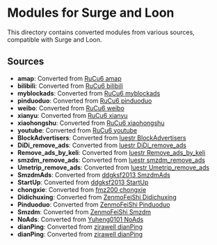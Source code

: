# Modules for Surge and Loon

This directory contains converted modules from various sources, compatible with Surge and Loon.

## Sources


- **amap**: Converted from [RuCu6 amap](https://github.com/RuCu6/Loon/raw/main/Plugins/amap.plugin)
- **bilibili**: Converted from [RuCu6 bilibili](https://github.com/RuCu6/Loon/raw/main/Plugins/bilibili.plugin)
- **myblockads**: Converted from [RuCu6 myblockads](https://github.com/RuCu6/Loon/raw/main/Plugins/myblockads.plugin)
- **pinduoduo**: Converted from [RuCu6 pinduoduo](https://github.com/RuCu6/Loon/raw/main/Plugins/pinduoduo.plugin)
- **weibo**: Converted from [RuCu6 weibo](https://github.com/RuCu6/Loon/raw/main/Plugins/weibo.plugin)
- **xianyu**: Converted from [RuCu6 xianyu](https://github.com/RuCu6/Loon/raw/main/Plugins/xianyu.plugin)
- **xiaohongshu**: Converted from [RuCu6 xiaohongshu](https://github.com/RuCu6/Loon/raw/main/Plugins/xiaohongshu.plugin)
- **youtube**: Converted from [RuCu6 youtube](https://github.com/RuCu6/Loon/raw/main/Plugins/youtube.plugin)
- **BlockAdvertisers**: Converted from [luestr BlockAdvertisers](https://github.com/luestr/ProxyResource/raw/main/Tool/Loon/Plugin/BlockAdvertisers.plugin)
- **DiDi_remove_ads**: Converted from [luestr DiDi_remove_ads](https://github.com/luestr/ProxyResource/raw/main/Tool/Loon/Plugin/DiDi_remove_ads.plugin)
- **Remove_ads_by_keli**: Converted from [luestr Remove_ads_by_keli](https://github.com/luestr/ProxyResource/raw/main/Tool/Loon/Plugin/Remove_ads_by_keli.plugin)
- **smzdm_remove_ads**: Converted from [luestr smzdm_remove_ads](https://github.com/luestr/ProxyResource/raw/main/Tool/Loon/Plugin/smzdm_remove_ads.plugin)
- **Umetrip_remove_ads**: Converted from [luestr Umetrip_remove_ads](https://github.com/luestr/ProxyResource/raw/main/Tool/Loon/Plugin/Umetrip_remove_ads.plugin)
- **SmzdmAds**: Converted from [ddgksf2013 SmzdmAds](https://github.com/ddgksf2013/Rewrite/raw/master/AdBlock/SmzdmAds.conf)
- **StartUp**: Converted from [ddgksf2013 StartUp](https://github.com/ddgksf2013/Rewrite/raw/master/AdBlock/StartUp.conf)
- **chongxie**: Converted from [fmz200 chongxie](https://github.com/fmz200/wool_scripts/raw/main/QuantumultX/rewrite/chongxie.txt)
- **Didichuxing**: Converted from [ZenmoFeiShi Didichuxing](https://github.com/ZenmoFeiShi/Qx/raw/main/Didichuxing.snippet)
- **Pinduoduo**: Converted from [ZenmoFeiShi Pinduoduo](https://github.com/ZenmoFeiShi/Qx/raw/main/Pinduoduo.snippet)
- **Smzdm**: Converted from [ZenmoFeiShi Smzdm](https://github.com/ZenmoFeiShi/Qx/raw/main/Smzdm.snippet)
- **NoAds**: Converted from [Yuheng0101 NoAds](https://github.com/Yuheng0101/X/raw/main/Scripts/ChinaMobile/NoAds.js)
- **dianPing**: Converted from [zirawell dianPing](https://github.com/zirawell/R-Store/raw/refs/heads/main/Rule/QuanX/Adblock/App/D/%E5%A4%A7%E4%BC%97%E7%82%B9%E8%AF%84/filter/dianPing.list)
- **dianPing**: Converted from [zirawell dianPing](https://github.com/zirawell/R-Store/raw/main/Rule/QuanX/Adblock/App/D/%E5%A4%A7%E4%BC%97%E7%82%B9%E8%AF%84/rewrite/dianPing.conf)
